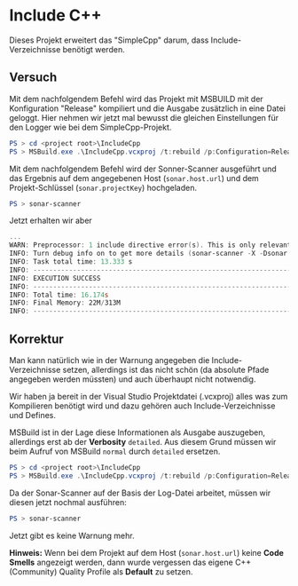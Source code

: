 # Include C++
Dieses Projekt erweitert das "SimpleCpp" darum, dass Include-Verzeichnisse benötigt werden.


## Versuch
Mit dem nachfolgendem Befehl wird das Projekt mit MSBUILD mit der Konfiguration "Release" kompiliert und die Ausgabe zusätzlich in eine Datei geloggt. Hier nehmen wir jetzt mal bewusst die gleichen Einstellungen für den Logger wie bei dem SimpleCpp-Projekt.

```PowerShell
PS > cd <project root>\IncludeCpp
PS > MSBuild.exe .\IncludeCpp.vcxproj /t:rebuild /p:Configuration=Release /fileLogger "/fileLoggerParameters:LogFile=buildlog.log;Verbosity=normal;Encoding=UTF-8"
```

Mit dem nachfolgendem Befehl wird der Sonner-Scanner ausgeführt und das Ergebnis auf dem angegebenen Host (`sonar.host.url`) und dem Projekt-Schlüssel (`sonar.projectKey`) hochgeladen.

```PowerShell
PS > sonar-scanner
```

Jetzt erhalten wir aber

```PowerShell
...
WARN: Preprocessor: 1 include directive error(s). This is only relevant if parser creates syntax errors. The preprocessor searches for include files in the with 'sonar.cxx.includeDirectories' defined directories and order.
INFO: Turn debug info on to get more details (sonar-scanner -X -Dsonar.verbose=true ...).
INFO: Task total time: 13.333 s
INFO: ------------------------------------------------------------------------
INFO: EXECUTION SUCCESS
INFO: ------------------------------------------------------------------------
INFO: Total time: 16.174s
INFO: Final Memory: 22M/313M
INFO: ------------------------------------------------------------------------
```

## Korrektur
Man kann natürlich wie in der Warnung angegeben die Include-Verzeichnisse setzen, allerdings ist das nicht schön (da absolute Pfade angegeben werden müssten) und auch überhaupt nicht notwendig.

Wir haben ja bereit in der Visual Studio Projektdatei (.vcxproj) alles was zum Kompilieren benötigt wird und dazu gehören auch Include-Verzeichnisse und Defines.

MSBuild ist in der Lage diese Informationen als Ausgabe auszugeben, allerdings erst ab der **Verbosity** `detailed`. Aus diesem Grund müssen wir beim Aufruf von MSBuild `normal` durch `detailed` ersetzen.

```PowerShell
PS > cd <project root>\IncludeCpp
PS > MSBuild.exe .\IncludeCpp.vcxproj /t:rebuild /p:Configuration=Release /fileLogger "/fileLoggerParameters:LogFile=buildlog.log;Verbosity=detailed;Encoding=UTF-8"
```

Da der Sonar-Scanner auf der Basis der Log-Datei arbeitet, müssen wir diesen jetzt nochmal ausführen:

```PowerShell
PS > sonar-scanner
```

Jetzt gibt es keine Warnung mehr.

**Hinweis:** Wenn bei dem Projekt auf dem Host (`sonar.host.url`) keine **Code Smells** angezeigt werden, dann wurde vergessen das eigene C++ (Community) Quality Profile als **Default** zu setzen.